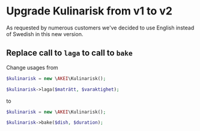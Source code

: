 # Upgrade Kulinarisk from v1 to v2

As requested by numerous customers we've decided to use English instead of Swedish in this new version.

## Replace call to `laga` to call to `bake`

Change usages from

```php
$kulinarisk = new \AKEI\Kulinarisk();

$kulinarisk->laga($maträtt, $varaktighet);

```

to

```php
$kulinarisk = new \AKEI\Kulinarisk();

$kulinarisk->bake($dish, $duration);
```
